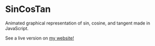 # SinCosTan
Animated graphical representation of sin, cosine, and tangent made in JavaScript.

See a live version on [my website!](http://miapuffia.com/pages/Personal/SinCosTan/)
